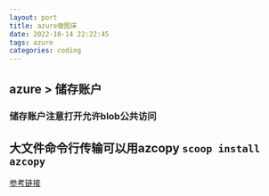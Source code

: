 ```yaml
---
layout: port
title: azure做图床
date: 2022-10-14 22:22:45
tags: azure
categories: coding
---
```

## azure > 储存账户 
### 储存账户注意打开允许blob公共访问
## 大文件命令行传输可以用azcopy ` scoop install azcopy `

[参考链接](https://cloud.tencent.com/developer/article/1669675)